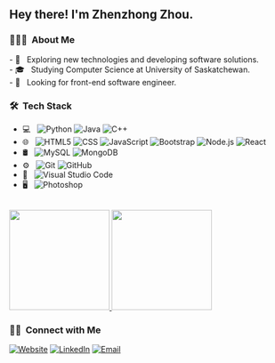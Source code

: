<h2> Hey there! I'm Zhenzhong Zhou.</h2>

<h3> 👨🏻‍💻 &nbsp;About Me </h3>
- 🤔 &nbsp; Exploring new technologies and developing software solutions.<br/>
- 🎓 &nbsp; Studying Computer Science at University of Saskatchewan.<br/>
- 💼 &nbsp; Looking for front-end software engineer.<br/>

<h3> 🛠 &nbsp;Tech Stack</h3>

- 💻 &nbsp;
  ![Python](https://img.shields.io/badge/-Python-333333?style=flat&logo=python)
  ![Java](https://img.shields.io/badge/-Java-333333?style=flat&logo=Java&logoColor=007396)
  ![C++](https://img.shields.io/badge/-Csharp-333333?style=flat&logo=C%2B%2B&logoColor=00599C)
- 🌐 &nbsp;
  ![HTML5](https://img.shields.io/badge/-HTML5-333333?style=flat&logo=HTML5)
  ![CSS](https://img.shields.io/badge/-CSS-333333?style=flat&logo=CSS3&logoColor=1572B6)
  ![JavaScript](https://img.shields.io/badge/-JavaScript-333333?style=flat&logo=javascript)
  ![Bootstrap](https://img.shields.io/badge/-Bootstrap-333333?style=flat&logo=bootstrap&logoColor=563D7C)
  ![Node.js](https://img.shields.io/badge/-Node.js-333333?style=flat&logo=node.js)
  ![React](https://img.shields.io/badge/-React-333333?style=flat&logo=react)
- 🛢 &nbsp;
  ![MySQL](https://img.shields.io/badge/-MySQL-333333?style=flat&logo=mysql)
  ![MongoDB](https://img.shields.io/badge/-MongoDB-333333?style=flat&logo=mongodb)
- ⚙️ &nbsp;
  ![Git](https://img.shields.io/badge/-Git-333333?style=flat&logo=git)
  ![GitHub](https://img.shields.io/badge/-GitHub-333333?style=flat&logo=github)
- 🔧 &nbsp;
  ![Visual Studio Code](https://img.shields.io/badge/-Visual%20Studio%20Code-333333?style=flat&logo=visual-studio-code&logoColor=007ACC)
- 🖥 &nbsp;
  ![Photoshop](https://img.shields.io/badge/-Photoshop-333333?style=flat&logo=adobe-photoshop)

<br/>

<a href="https://github.com/Zhenzhong Zhou">
  <img height="180em" src="https://github-readme-stats.vercel.app/api?username=Zhenzhong-Zhou&theme=buefy&show_icons=true"  alt=""/>
  <img height="180em" src="https://github-readme-stats.vercel.app/api/top-langs/?username=Zhenzhong-Zhou&theme=buefy&layout=compact"  alt=""/>
</a>

<br/>

<h3> 🤝🏻 &nbsp;Connect with Me </h3>

<p>
  <a href="https://www.zhouzhenzhong.com/"><img alt="Website" src="https://img.shields.io/badge/Website-www.zhouzhenzhong.com-blue?style=flat-square&logo=google-chrome"></a>
  <a href="https://www.linkedin.com/in/zhenzhong-zhou-7baa21192/"><img alt="LinkedIn" src="https://img.shields.io/badge/LinkedIn-Zhenzhong Zhou-blue?style=flat-square&logo=linkedin"></a>
  <a href="mailto:zhenzhong001.zhou@gmail.com"><img alt="Email" src="https://img.shields.io/badge/Email-zhenzhong001.zhou@gmail.com-blue?style=flat-square&logo=gmail"></a>
</p>